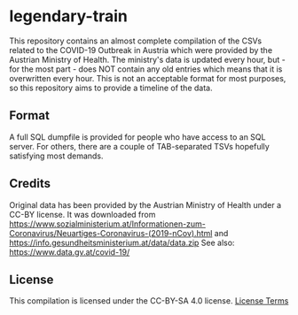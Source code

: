 # legendary-train

This repository contains an almost complete compilation of the CSVs related to the COVID-19 Outbreak in Austria which were provided by the Austrian Ministry of Health.
The ministry's data is updated every hour, but - for the most part - does NOT contain any old entries which means that it is overwritten every hour. This is not an acceptable format for most purposes, so this repository aims to provide a timeline of the data.

## Format

A full SQL dumpfile is provided for people who have access to an SQL server. For others, there are a couple of TAB-separated TSVs hopefully satisfying most demands.

## Credits

Original data has been provided by the Austrian Ministry of Health under a CC-BY license. It was downloaded from https://www.sozialministerium.at/Informationen-zum-Coronavirus/Neuartiges-Coronavirus-(2019-nCov).html and https://info.gesundheitsministerium.at/data/data.zip
See also: https://www.data.gv.at/covid-19/

## License
This compilation is licensed under the CC-BY-SA 4.0 license.
[License Terms](LICENSE.txt)
